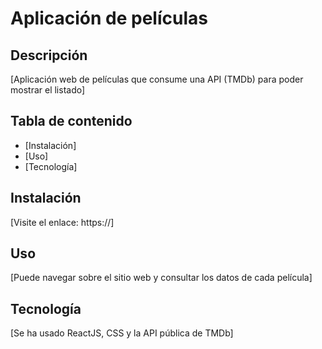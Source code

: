 # Aplicación de películas

## Descripción

[Aplicación web de películas que consume una API (TMDb) para poder mostrar el listado]

## Tabla de contenido

- [Instalación]
- [Uso]
- [Tecnología]

## Instalación

[Visite el enlace: https://]

## Uso

[Puede navegar sobre el sitio web y consultar los datos de cada película]

## Tecnología

[Se ha usado ReactJS, CSS y la API pública de TMDb]